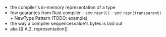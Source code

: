 - the compiler's in-memory representation of a type
- few guarantes from Rust compiler
		- see ```repr(C)```
		- see ```repr(transparent)``` + NewType Pattern (TODO: example)
- the way a compiler sequencesvalue's bytes is laid out
- aka [[I.A.2. representation]]
